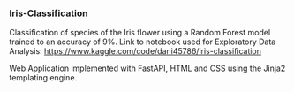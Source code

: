 ### Iris-Classification

Classification of species of the Iris flower using a Random Forest model trained to an accuracy of 9%. Link to notebook used for Exploratory Data Analysis: https://www.kaggle.com/code/dani45786/iris-classification 

Web Application implemented with FastAPI, HTML and CSS using the Jinja2 templating engine.
